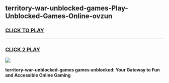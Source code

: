 
## territory-war-unblocked-games-Play-Unblocked-Games-Online-ovzun
<h3>
<a href="https://premium76.site?title=territory-war-unblocked-games&ref=25A">CLICK TO PLAY</a></h3>
<hr>

<h3>
<a href="https://premium76.site?title=territory-war-unblocked-games&ref=25A">CLICK 2 PLAY</a>
  
</h3>

<a href="https://premium76.site?title=territory-war-unblocked-games&ref=25A"><img src="https://clearcache.store/games.png"></a>


**territory-war-unblocked-games games unblocked: Your Gateway to Fun and Accessible Online Gaming**
